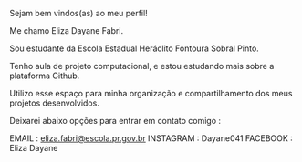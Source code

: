Sejam bem vindos(as) ao meu perfil!


Me chamo Eliza Dayane Fabri.

Sou estudante da Escola Estadual Heráclito Fontoura Sobral Pinto.

Tenho aula de projeto computacional, e estou estudando mais sobre a plataforma Github. 

Utilizo esse espaço para minha organização e compartilhamento dos meus projetos desenvolvidos.



Deixarei abaixo opções para entrar em contato comigo :

EMAIL : eliza.fabri@escola.pr.gov.br
INSTAGRAM : Dayane041
FACEBOOK : Eliza Dayane

